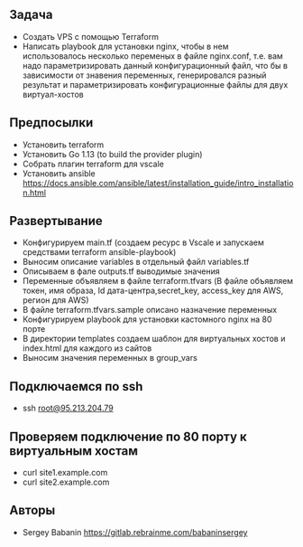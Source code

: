 ## Задача

* Создать VPS с помощью Terraform
* Написать playbook для установки nginx, чтобы в нем использовалось несколько переменых в файле nginx.conf, т.е. вам надо параметризировать данный конфигурационный файл, что бы в зависимости от знавения переменных, генерировался разный результат и параметризировать конфигурационные файлы для двух виртуал-хостов

## Предпосылки

* Установить terraform
* Установить Go 1.13 (to build the provider plugin)
* Собрать плагин terraform для vscale
* Установить ansible https://docs.ansible.com/ansible/latest/installation_guide/intro_installation.html

## Развертывание

* Конфигурируем main.tf (создаем ресурс в Vscale и запускаем средствами terraform  ansible-playbook)
* Выносим описание variables  в отдельный файл variables.tf
* Описываем в фале outputs.tf выводимые значения
* Переменные объявляем в файле terraform.tfvars (В файле объявляем токен, имя образа, Id дата-центра,secret_key, access_key для AWS, регион для AWS)
* В файле terraform.tfvars.sample описано назначение переменных
* Конфигурируем playbook для  установки кастомного  nginx на 80 порте
* В директории templates создаем шаблон для виртуальных хостов и index.html для каждого из сайтов
* Выносим значения переменных в group_vars

## Подключаемся по ssh

* ssh root@95.213.204.79

## Проверяем подключение по 80 порту к виртуальным хостам 

*  curl site1.example.com
*  curl site2.example.com


## Авторы

  - Sergey Babanin https://gitlab.rebrainme.com/babaninsergey

